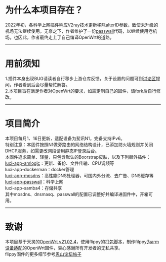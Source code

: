 # 为什么本项目存在？
2022年初，各科学上网插件响应V2ray技术更新移除alterID参数，致使未升级的机场无法继续使用。无奈之下，作者维护了一份[passwall](https://github.com/nantayo/passwall)代码，以继续使用老机场。也因此，作者最终走上了自己编译OpenWrt的道路。
***
# 用前须知
1.插件本身出现BUG请读者自行移步上游仓库反馈，关于设置的问题可到[讨论区](https://github.com/nantayo/N1-OpenWrt/discussions)提问，作者看到后会尽量帮忙解答。<br>
2.本项目旨在满足作者对OpenWrt的要求，如需定制自己的固件，请fork后自行修改。
***
# 项目简介
本项目每月1、16日更新，适配设备为斐讯N1，完备支持IPv6。<br>
特别注意：本固件按照N1做旁路由的网络结构设计，已添加防火墙规则并关闭DHCP服务，如需更改网段请用静态IP登录后台。<br>
本固件追求简单、轻量，只包含默认的Boorstrap皮肤，以及下列额外插件：<br>
[luci-app-amlogic](https://github.com/ophub/luci-app-amlogic)：更新、备份、文件传输、CPU调频等<br>
luci-app-dockerman：docker管理<br>
[luci-app-mosdns](https://github.com/sbwml/luci-app-mosdns)：高性能DNS处理器，可国内外分流、去广告、DNS缓存等<br>
[luci-app-passwall](https://github.com/nantayo/passwall)：科学上网<br>
luci-app-samba4：存储共享<br>
其中mosdns、dnsmasq、passwall的配置已调整好并编译进固件中，开箱可用。
***
# 致谢
本项目基于天灵的[OpenWrt v21.02.4](https://github.com/immortalwrt/immortalwrt/tree/v21.02.4)，使用flippy的[打包脚本](https://github.com/unifreq/openwrt_packit)，制作filppy[为arm设备适配](https://github.com/breakings/OpenWrt/tree/main/opt/kernel)的OpenWrt固件，衷心感谢所有开发者的无私共享。<br>
flippy固件的更多细节参考[恩山论坛帖子](https://www.right.com.cn/forum/thread-4076037-1-1.html)
